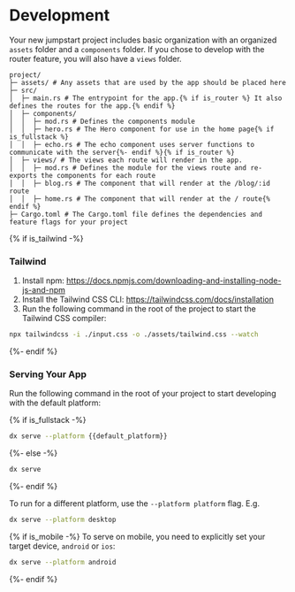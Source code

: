 # Development

Your new jumpstart project includes basic organization with an organized `assets` folder and a `components` folder. 
If you chose to develop with the router feature, you will also have a `views` folder.

```
project/
├─ assets/ # Any assets that are used by the app should be placed here
├─ src/
│  ├─ main.rs # The entrypoint for the app.{% if is_router %} It also defines the routes for the app.{% endif %}
│  ├─ components/
│  │  ├─ mod.rs # Defines the components module
│  │  ├─ hero.rs # The Hero component for use in the home page{% if is_fullstack %}
│  │  ├─ echo.rs # The echo component uses server functions to communicate with the server{%- endif %}{% if is_router %}
│  ├─ views/ # The views each route will render in the app.
│  │  ├─ mod.rs # Defines the module for the views route and re-exports the components for each route
│  │  ├─ blog.rs # The component that will render at the /blog/:id route
│  │  ├─ home.rs # The component that will render at the / route{% endif %}
├─ Cargo.toml # The Cargo.toml file defines the dependencies and feature flags for your project
```

{% if is_tailwind -%}
### Tailwind
1. Install npm: https://docs.npmjs.com/downloading-and-installing-node-js-and-npm
2. Install the Tailwind CSS CLI: https://tailwindcss.com/docs/installation
3. Run the following command in the root of the project to start the Tailwind CSS compiler:

```bash
npx tailwindcss -i ./input.css -o ./assets/tailwind.css --watch
```
{%- endif %}

### Serving Your App

Run the following command in the root of your project to start developing with the default platform:

{% if is_fullstack -%}
```bash
dx serve --platform {{default_platform}}
```
{%- else -%}
```bash
dx serve
```
{%- endif %}

To run for a different platform, use the `--platform platform` flag. E.g.
```bash
dx serve --platform desktop
```

{% if is_mobile -%}
To serve on mobile, you need to explicitly set your target device, `android` or `ios`:
```bash
dx serve --platform android
```
{%- endif %}